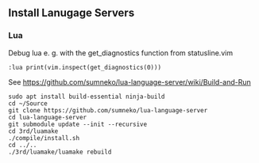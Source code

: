 
## Install Lanugage Servers

### Lua

Debug lua e. g. with the get_diagnostics function from statusline.vim

    :lua print(vim.inspect(get_diagnostics(0)))

See https://github.com/sumneko/lua-language-server/wiki/Build-and-Run

    sudo apt install build-essential ninja-build
    cd ~/Source
    git clone https://github.com/sumneko/lua-language-server
    cd lua-language-server
    git submodule update --init --recursive
    cd 3rd/luamake
    ./compile/install.sh
    cd ../..
    ./3rd/luamake/luamake rebuild
